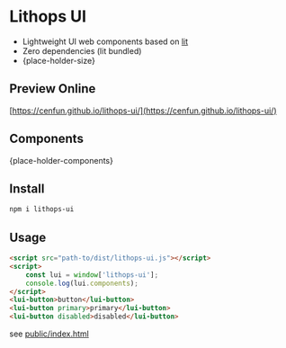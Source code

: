 # Lithops UI
- Lightweight UI web components based on [lit](https://github.com/lit/lit)
- Zero dependencies (lit bundled)
- {place-holder-size}

## Preview Online
[https://cenfun.github.io/lithops-ui/](https://cenfun.github.io/lithops-ui/)

## Components
{place-holder-components}
## Install
```sh
npm i lithops-ui
```
## Usage
```html
<script src="path-to/dist/lithops-ui.js"></script>
<script>
    const lui = window['lithops-ui'];
    console.log(lui.components);
</script>
<lui-button>button</lui-button>
<lui-button primary>primary</lui-button>
<lui-button disabled>disabled</lui-button>

```
see [public/index.html](public/index.html)

